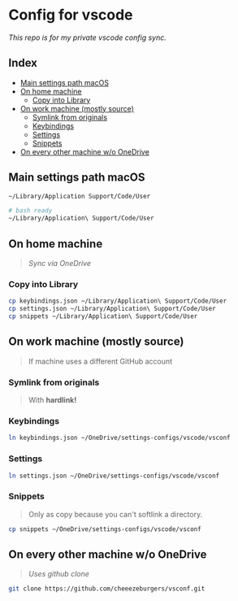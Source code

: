 # Config for vscode <!-- omit in toc -->

*This repo is for my private vscode config sync.*

## Index <!-- omit in toc -->

+ [Main settings path macOS](#main-settings-path-macos)
+ [On home machine](#on-home-machine)
	+ [Copy into Library](#copy-into-library)
+ [On work machine (mostly source)](#on-work-machine-mostly-source)
	+ [Symlink from originals](#symlink-from-originals)
	+ [Keybindings](#keybindings)
	+ [Settings](#settings)
	+ [Snippets](#snippets)
+ [On every other machine w/o OneDrive](#on-every-other-machine-wo-onedrive)

## Main settings path macOS

```bash
~/Library/Application Support/Code/User

# bash ready
~/Library/Application\ Support/Code/User
```

## On home machine

> *Sync via OneDrive*

### Copy into Library

```bash
cp keybindings.json ~/Library/Application\ Support/Code/User
cp settings.json ~/Library/Application\ Support/Code/User
cp snippets ~/Library/Application\ Support/Code/User
```

## On work machine (mostly source)

> If machine uses a different GitHub account

### Symlink from originals

> With **hardlink!**

### Keybindings

```bash
ln keybindings.json ~/OneDrive/settings-configs/vscode/vsconf
```

### Settings

```bash
ln settings.json ~/OneDrive/settings-configs/vscode/vsconf
```

### Snippets

> Only as copy because you can't softlink a directory.

```bash
cp snippets ~/OneDrive/settings-configs/vscode/vsconf
```

## On every other machine w/o OneDrive

> *Uses github clone*

```bash
git clone https://github.com/cheeezeburgers/vsconf.git
```

